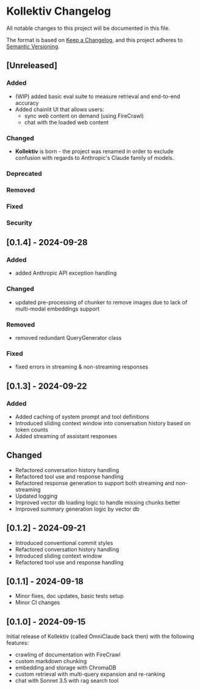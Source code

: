 # Kollektiv Changelog

All notable changes to this project will be documented in this file.

The format is based on [Keep a Changelog](https://keepachangelog.com/en/1.0.0/),
and this project adheres to [Semantic Versioning](https://semver.org/spec/v2.0.0.html).

## [Unreleased]

### Added
- (WIP) added basic eval suite to measure retrieval and end-to-end accuracy
- Added chainlit UI that allows users:
  - sync web content on demand (using FireCrawl)
  - chat with the loaded web content

### Changed
- **Kollektiv** is born - the project was renamed in order to exclude confusion with regards to Anthropic's Claude
  family of models.

### Deprecated

### Removed

### Fixed

### Security

## [0.1.4] - 2024-09-28

### Added
- added Anthropic API exception handling

### Changed
- updated pre-processing of chunker to remove images due to lack of multi-modal embeddings support

### Removed
- removed redundant QueryGenerator class

### Fixed
- fixed errors in streaming & non-streaming responses



## [0.1.3] - 2024-09-22
### Added
- Added caching of system prompt and tool definitions
- Introduced sliding context window into conversation history based on token counts
- Added streaming of assistant responses

## Changed
- Refactored conversation history handling
- Refactored tool use and response handling
- Refactored response generation to support both streaming and non-streaming
- Updated logging
- Improved vector db loading logic to handle missing chunks better
- Improved summary generation logic by vector db


## [0.1.2] - 2024-09-21
- Introduced conventional commit styles
- Refactored conversation history handling
- Introduced sliding context window
- Refactored tool use and response handling


## [0.1.1] - 2024-09-18
- Minor fixes, doc updates, basic tests setup
- Minor CI changes


## [0.1.0] - 2024-09-15
Initial release of Kollektiv (called OmniClaude back then) with the following features:
  - crawling of documentation with FireCrawl
  - custom markdown chunking
  - embedding and storage with ChromaDB
  - custom retrieval with multi-query expansion and re-ranking
  - chat with Sonnet 3.5 with rag search tool